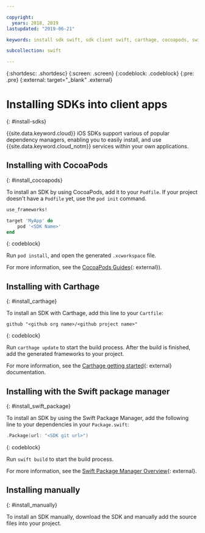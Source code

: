 ```yaml
---

copyright:
  years: 2018, 2019
lastupdated: "2019-06-21"

keywords: install sdk swift, sdk client swift, carthage, cocoapods, swift package manager, ios sdk

subcollection: swift

---
```


{:shortdesc: .shortdesc}
{:screen: .screen}
{:codeblock: .codeblock}
{:pre: .pre}
{:external: target="_blank" .external}

# Installing SDKs into client apps
{: #install-sdks}

{{site.data.keyword.cloud}} iOS SDKs support various of popular dependency managers, enabling you to easily install, and use {{site.data.keyword.cloud_notm}} services within your own applications.

## Installing with CocoaPods
{: #install_cocoapods}

To install an SDK by using CocoaPods, add it to your `Podfile`. If your project doesn't have a `Podfile` yet, use the `pod init` command.
```ruby
use_frameworks!

target 'MyApp' do
    pod '<SDK Name>'
end
```
{: codeblock}

Run `pod install`, and open the generated `.xcworkspace` file.

For more information, see the [CocoaPods Guides](https://guides.cocoapods.org/using/index.html){: external}).

## Installing with Carthage
{: #install_carthage}

To install an SDK with Carthage, add this line to your `Cartfile`:
```
github "<github org name>/<github project name>"
```
{: codeblock}

Run `carthage update` to start the build process. After the build is finished, add the generated frameworks to your project. 

For more information, see the [Carthage getting started](https://github.com/Carthage/Carthage#getting-started){: external} documentation.

## Installing with the Swift package manager
{: #install_swift_package}

To install an SDK by using the Swift Package Manager, add the following line to your dependencies in your `Package.swift`:
```swift
.Package(url: "<SDK git url>")
```
{: codeblock}

Run `swift build` to start the build process.

For more information, see the [Swift Package Manager Overview](https://swift.org/package-manager/){: external}.

## Installing manually
{: #install_manually}

To install an SDK manually, download the SDK and manually add the source files into your project.
